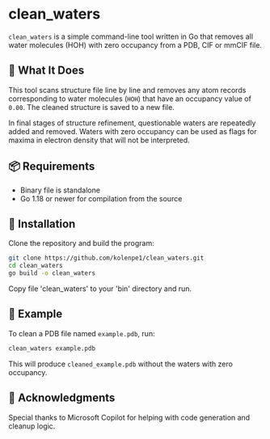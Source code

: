 # clean_waters
`clean_waters` is a simple command-line tool written in Go that removes all water molecules (HOH) with zero occupancy from a PDB, CIF or mmCIF file.

## 🧠 What It Does

This tool scans structure file line by line and removes any atom records corresponding to water molecules (`HOH`) that have an occupancy value of `0.00`. The cleaned structure is saved to a new file.

In final stages of structure refinement, questionable waters are repeatedly added and removed. Waters with zero occupancy can be used as flags for maxima in electron density that will not be interpreted.

## 📦 Requirements

- Binary file is standalone
- Go 1.18 or newer for compilation from the source

## 🔧 Installation

Clone the repository and build the program:

```bash
git clone https://github.com/kolenpe1/clean_waters.git
cd clean_waters
go build -o clean_waters
```

Copy file 'clean_waters' to your 'bin' directory and run.


## 🧪 Example

To clean a PDB file named `example.pdb`, run:
```bash
clean_waters example.pdb
```

This will produce `cleaned_example.pdb` without the waters with zero occupancy.


## 🤝 Acknowledgments
Special thanks to Microsoft Copilot for helping with code generation and cleanup logic.
